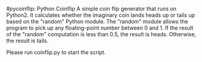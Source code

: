 #pycoinflip: Python Coinflip
A simple coin flip generator that runs on Python2.
It calculates whether the imaginary coin lands heads up or tails up
based on the "random" Python module. The "random" module allows the
program to pick up any floating-point number between 0 and 1. If the
result of the "random" computation is less than 0.5, the result is heads.
Otherwise, the result is tails.

Please run coinflip.py to start the script.
